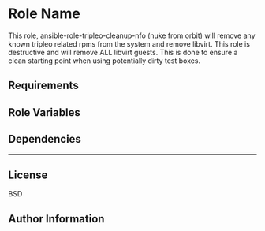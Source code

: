 Role Name
=========

This role, ansible-role-tripleo-cleanup-nfo (nuke from orbit) will remove any known tripleo related rpms
from the system and remove libvirt.  This role is destructive and will remove ALL libvirt guests.  This is done to ensure a clean starting point when using potentially dirty test boxes.

Requirements
------------



Role Variables
--------------



Dependencies
------------


----------------



License
-------

BSD

Author Information
------------------
